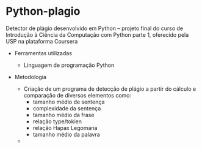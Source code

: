 # Python-plagio
Detector de plágio desenvolvido em Python – projeto final do curso de Introdução à Ciência da Computação com Python parte 1, oferecido pela USP na plataforma Coursera

* Ferramentas utilizadas
  - Linguagem de programação Python

* Metodologia
  - Criação de um programa de detecção de plágio a partir do cálculo e comparação de diversos elementos como: 
    - tamanho médio de sentença
    - complexidade da sentença
    - tamanho médio da frase
    - relação type/tokien
    - relação Hapax Legomana
    - tamanho médio da palavra
  -   
    
